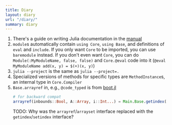 ```yaml
---
title: Diary
layout: diary
url: "/diary/"
summary: diary
---
```


1. There's a guide on writing Julia documentation in the [manual](https://docs.julialang.org/en/v1/manual/documentation/#Writing-Documentation)
2. `module`s automatically contain `using Core`, `using Base`, and definitions of `eval` and `include`. If you only want `Core` to be imported, you can use `baremodule` instead. If you don't even want `Core`, you can do `Module(:MyModuleName, false, false)` and `Core.@eval` code into it (`@eval MyModuleName add(x, y) = $(+)(x, y)`)
3. `julia --project` is the same as `julia --project=.`
4. Specialized versions of methods for specific types are `MethodInstance`s, an internal type in `Core.Compiler`
5. `Base.arrayref` in, e.g., `@code_typed` is from [boot.jl](https://github.com/JuliaLang/julia/blob/e8f89682d7b434f1159626a213756b3691f48d03/base/boot.jl#L962)
    ```julia
    # for backward compat
    arrayref(inbounds::Bool, A::Array, i::Int...) = Main.Base.getindex(A, i...)
    ```
    TODO: Why was the `arrayref`/`arrayset` interface replaced with the `getindex`/`setindex` interface?
